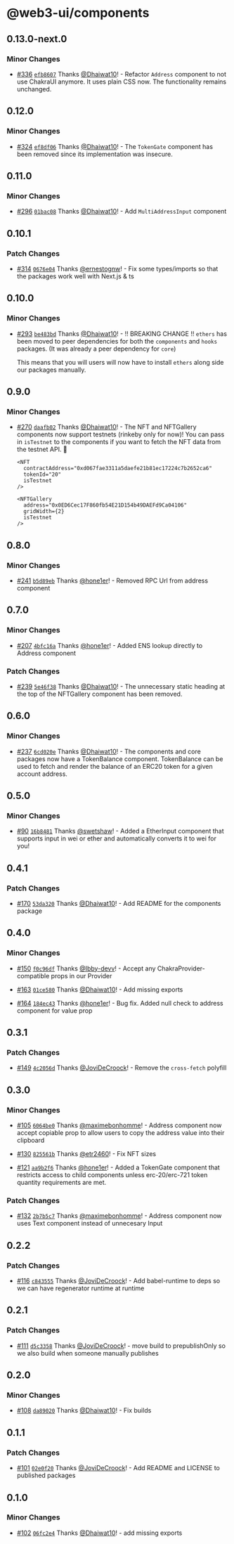 # @web3-ui/components

## 0.13.0-next.0

### Minor Changes

- [#336](https://github.com/Developer-DAO/web3-ui/pull/336) [`efb8607`](https://github.com/Developer-DAO/web3-ui/commit/efb8607afc7b85d20056b1aff42eb20daa4c9abe) Thanks [@Dhaiwat10](https://github.com/Dhaiwat10)! - Refactor `Address` component to not use ChakraUI anymore. It uses plain CSS now. The functionality remains unchanged.

## 0.12.0

### Minor Changes

- [#324](https://github.com/Developer-DAO/web3-ui/pull/324) [`ef8df06`](https://github.com/Developer-DAO/web3-ui/commit/ef8df06dea5b36c4f5d65bf6e37288eaa9571146) Thanks [@Dhaiwat10](https://github.com/Dhaiwat10)! - The `TokenGate` component has been removed since its implementation was insecure.

## 0.11.0

### Minor Changes

- [#296](https://github.com/Developer-DAO/web3-ui/pull/296) [`01bac08`](https://github.com/Developer-DAO/web3-ui/commit/01bac080afdd85310c62927de9ed3dc92498af14) Thanks [@Dhaiwat10](https://github.com/Dhaiwat10)! - Add `MultiAddressInput` component

## 0.10.1

### Patch Changes

- [#314](https://github.com/Developer-DAO/web3-ui/pull/314) [`0676e04`](https://github.com/Developer-DAO/web3-ui/commit/0676e044f600db04ab01540aa4fb4e3ce011e91d) Thanks [@ernestognw](https://github.com/ernestognw)! - Fix some types/imports so that the packages work well with Next.js & ts

## 0.10.0

### Minor Changes

- [#293](https://github.com/Developer-DAO/web3-ui/pull/293) [`be483bd`](https://github.com/Developer-DAO/web3-ui/commit/be483bd66022466578ed8ab7782db04b04c1b6c3) Thanks [@Dhaiwat10](https://github.com/Dhaiwat10)! - !! BREAKING CHANGE !!
  `ethers` has been moved to peer dependencies for both the `components` and `hooks` packages. (It was already a peer dependency for `core`)

  This means that you will users will now have to install `ethers` along side our packages manually.

## 0.9.0

### Minor Changes

- [#270](https://github.com/Developer-DAO/web3-ui/pull/270) [`daafb02`](https://github.com/Developer-DAO/web3-ui/commit/daafb02dc9a00374fa28b139c0da2423ccb985fc) Thanks [@Dhaiwat10](https://github.com/Dhaiwat10)! - The NFT and NFTGallery components now support testnets (rinkeby only for now)! You can pass in `isTestnet` to the components if you want to fetch the NFT data from the testnet API. 🎉

  ```tsx
  <NFT
    contractAddress="0xd067fae3311a5daefe21b81ec17224c7b2652ca6"
    tokenId="20"
    isTestnet
  />

  <NFTGallery
    address="0x0ED6Cec17F860fb54E21D154b49DAEFd9Ca04106"
    gridWidth={2}
    isTestnet
  />
  ```

## 0.8.0

### Minor Changes

- [#241](https://github.com/Developer-DAO/web3-ui/pull/241) [`b5d89eb`](https://github.com/Developer-DAO/web3-ui/commit/b5d89eb1a24b81b45c3f49034213f87eb1ad3ce8) Thanks [@hone1er](https://github.com/hone1er)! - Removed RPC Url from address component

## 0.7.0

### Minor Changes

- [#207](https://github.com/Developer-DAO/web3-ui/pull/207) [`4bfc16a`](https://github.com/Developer-DAO/web3-ui/commit/4bfc16afc6c47781acdc69d103d0cb1ae7888ac5) Thanks [@hone1er](https://github.com/hone1er)! - Added ENS lookup directly to Address component

### Patch Changes

- [#239](https://github.com/Developer-DAO/web3-ui/pull/239) [`5e46f38`](https://github.com/Developer-DAO/web3-ui/commit/5e46f384589defc6c5034ef857370bf45bb0991a) Thanks [@Dhaiwat10](https://github.com/Dhaiwat10)! - The unnecessary static heading at the top of the NFTGallery component has been removed.

## 0.6.0

### Minor Changes

- [#237](https://github.com/Developer-DAO/web3-ui/pull/237) [`6cd020e`](https://github.com/Developer-DAO/web3-ui/commit/6cd020ea5f8d492cdad178a8bc4544b8b8ab1335) Thanks [@Dhaiwat10](https://github.com/Dhaiwat10)! - The components and core packages now have a TokenBalance component. TokenBalance can be used to fetch and render the balance of an ERC20 token for a given account address.

## 0.5.0

### Minor Changes

- [#90](https://github.com/Developer-DAO/web3-ui/pull/90) [`16b8481`](https://github.com/Developer-DAO/web3-ui/commit/16b8481995f3f934f94305fbae5f3a6370e4fb20) Thanks [@swetshaw](https://github.com/swetshaw)! - Added a EtherInput component that supports input in wei or ether and automatically converts it to wei for you!

## 0.4.1

### Patch Changes

- [#170](https://github.com/Developer-DAO/web3-ui/pull/170) [`53da320`](https://github.com/Developer-DAO/web3-ui/commit/53da320bdaeb28ac4b82152b7c289f7aa9d7b695) Thanks [@Dhaiwat10](https://github.com/Dhaiwat10)! - Add README for the components package

## 0.4.0

### Minor Changes

- [#150](https://github.com/Developer-DAO/web3-ui/pull/150) [`f0c96df`](https://github.com/Developer-DAO/web3-ui/commit/f0c96df7468fbe0993b8e90979407c27ba7a22bd) Thanks [@Ibby-devv](https://github.com/Ibby-devv)! - Accept any ChakraProvider-compatible props in our Provider

* [#163](https://github.com/Developer-DAO/web3-ui/pull/163) [`01ce580`](https://github.com/Developer-DAO/web3-ui/commit/01ce5809debb2284545620861d11893e4f9675f0) Thanks [@Dhaiwat10](https://github.com/Dhaiwat10)! - Add missing exports

- [#164](https://github.com/Developer-DAO/web3-ui/pull/164) [`184ec43`](https://github.com/Developer-DAO/web3-ui/commit/184ec43e0542a0057f7847a9c696eb0479f96438) Thanks [@hone1er](https://github.com/hone1er)! - Bug fix. Added null check to address component for value prop

## 0.3.1

### Patch Changes

- [#149](https://github.com/Developer-DAO/web3-ui/pull/149) [`4c2056d`](https://github.com/Developer-DAO/web3-ui/commit/4c2056d9c8b2c1eebdd7135a5581447941a65ad8) Thanks [@JoviDeCroock](https://github.com/JoviDeCroock)! - Remove the `cross-fetch` polyfill

## 0.3.0

### Minor Changes

- [#105](https://github.com/Developer-DAO/web3-ui/pull/105) [`6064be0`](https://github.com/Developer-DAO/web3-ui/commit/6064be033150ccd4df52c913a3d55ce2c63c262b) Thanks [@maximebonhomme](https://github.com/maximebonhomme)! - Address component now accept copiable prop to allow users to copy the address value into their clipboard

* [#130](https://github.com/Developer-DAO/web3-ui/pull/130) [`825561b`](https://github.com/Developer-DAO/web3-ui/commit/825561bd2ea2abc541fe7bde59446ddea3aae49d) Thanks [@etr2460](https://github.com/etr2460)! - Fix NFT sizes

- [#121](https://github.com/Developer-DAO/web3-ui/pull/121) [`aa9b2f6`](https://github.com/Developer-DAO/web3-ui/commit/aa9b2f6cccdcda1d443bacb306d0a83398a19368) Thanks [@hone1er](https://github.com/hone1er)! - Added a TokenGate component that restricts access to child components unless erc-20/erc-721 token quantity requirements are met.

### Patch Changes

- [#132](https://github.com/Developer-DAO/web3-ui/pull/132) [`2b7b5c7`](https://github.com/Developer-DAO/web3-ui/commit/2b7b5c7295e5fb389740a9f4fab4e3fcea7e5e7d) Thanks [@maximebonhomme](https://github.com/maximebonhomme)! - Address component now uses Text component instead of unnecesary Input

## 0.2.2

### Patch Changes

- [#116](https://github.com/Developer-DAO/web3-ui/pull/116) [`c843555`](https://github.com/Developer-DAO/web3-ui/commit/c843555369f56c01653f0486e54a31a382353ed4) Thanks [@JoviDeCroock](https://github.com/JoviDeCroock)! - Add babel-runtime to deps so we can have regenerator runtime at runtime

## 0.2.1

### Patch Changes

- [#111](https://github.com/Developer-DAO/web3-ui/pull/111) [`d5c3358`](https://github.com/Developer-DAO/web3-ui/commit/d5c3358e0a487359619c4fe234d573b0940b34a8) Thanks [@JoviDeCroock](https://github.com/JoviDeCroock)! - move build to prepublishOnly so we also build when someone manually publishes

## 0.2.0

### Minor Changes

- [#108](https://github.com/Developer-DAO/web3-ui/pull/108) [`da89020`](https://github.com/Developer-DAO/web3-ui/commit/da89020b0ccf5bfc170bbdede25d2bb379c376ba) Thanks [@Dhaiwat10](https://github.com/Dhaiwat10)! - Fix builds

## 0.1.1

### Patch Changes

- [#101](https://github.com/Developer-DAO/web3-ui/pull/101) [`02e0f20`](https://github.com/Developer-DAO/web3-ui/commit/02e0f202d0682f8af502c63b5c2ec73a6518205e) Thanks [@JoviDeCroock](https://github.com/JoviDeCroock)! - Add README and LICENSE to published packages

## 0.1.0

### Minor Changes

- [#102](https://github.com/Developer-DAO/web3-ui/pull/102) [`06fc2e4`](https://github.com/Developer-DAO/web3-ui/commit/06fc2e4f9a7934bde04d001f39685f0560205107) Thanks [@Dhaiwat10](https://github.com/Dhaiwat10)! - add missing exports
